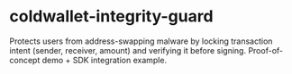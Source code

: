 # coldwallet-integrity-guard
Protects users from address-swapping malware by locking transaction intent  (sender, receiver, amount) and verifying it before signing.  Proof-of-concept demo + SDK integration example.
